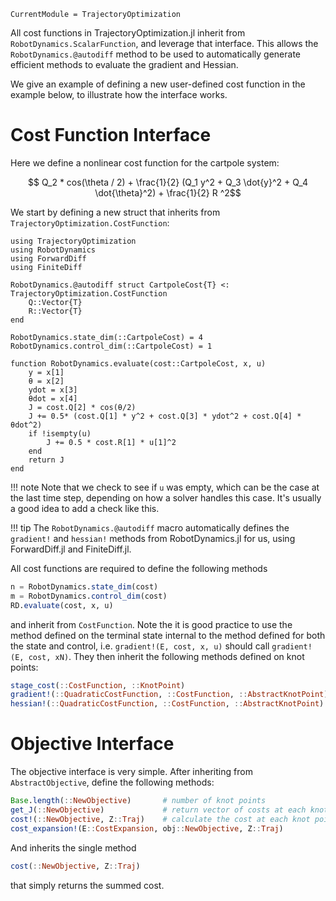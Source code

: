 ```@meta
CurrentModule = TrajectoryOptimization
```

All cost functions in TrajectoryOptimization.jl inherit from 
`RobotDynamics.ScalarFunction`, and leverage that interface. This allows 
the `RobotDynamics.@autodiff` method to be used to automatically generate
efficient methods to evaluate the gradient and Hessian. 

We give an example of defining a new user-defined cost function in the 
example below, to illustrate how the interface works.

# Cost Function Interface
Here we define a nonlinear cost function for the cartpole system:

```math
    Q_2 * cos(\theta / 2) + \frac{1}{2} (Q_1 y^2 + Q_3 \dot{y}^2 + Q_4 \dot{\theta}^2) + \frac{1}{2} R ^2
```

We start by defining a new struct that inherits from 
`TrajectoryOptimization.CostFunction`:

```@example
using TrajectoryOptimization
using RobotDynamics
using ForwardDiff
using FiniteDiff

RobotDynamics.@autodiff struct CartpoleCost{T} <: TrajectoryOptimization.CostFunction
    Q::Vector{T}
    R::Vector{T}
end

RobotDynamics.state_dim(::CartpoleCost) = 4
RobotDynamics.control_dim(::CartpoleCost) = 1

function RobotDynamics.evaluate(cost::CartpoleCost, x, u)
    y = x[1]
    θ = x[2]
    ydot = x[3]
    θdot = x[4]
    J = cost.Q[2] * cos(θ/2)
    J += 0.5* (cost.Q[1] * y^2 + cost.Q[3] * ydot^2 + cost.Q[4] * θdot^2)
    if !isempty(u)
        J += 0.5 * cost.R[1] * u[1]^2 
    end
    return J
end
```

!!! note 
    Note that we check to see if `u` was empty, which can be the case at the
    last time step, depending on how a solver handles this case. It's usually
    a good idea to add a check like this.

!!! tip
    The `RobotDynamics.@autodiff` macro automatically defines the `gradient!`
    and `hessian!` methods from RobotDynamics.jl for us, using ForwardDiff.jl
    and FiniteDiff.jl.



All cost functions are required to define the following methods
```julia
n = RobotDynamics.state_dim(cost)
m = RobotDynamics.control_dim(cost)
RD.evaluate(cost, x, u)
```
and inherit from `CostFunction`. Note the it is good practice to use the method defined on
the terminal state internal to the method defined for both the state and control, i.e.
`gradient!(E, cost, x, u)` should call `gradient!(E, cost, xN)`.
They then inherit the following methods defined on knot points:

```julia
stage_cost(::CostFunction, ::KnotPoint)
gradient!(::QuadraticCostFunction, ::CostFunction, ::AbstractKnotPoint)
hessian!(::QuadraticCostFunction, ::CostFunction, ::AbstractKnotPoint)
```


# Objective Interface
The objective interface is very simple. After inheriting from `AbstractObjective`, define
the following methods:
```julia
Base.length(::NewObjective)       # number of knot points
get_J(::NewObjective)             # return vector of costs at each knot point
cost!(::NewObjective, Z::Traj)    # calculate the cost at each knot point and store in get_J(::NewSolver)
cost_expansion!(E::CostExpansion, obj::NewObjective, Z::Traj)
```

And inherits the single method
```julia
cost(::NewObjective, Z::Traj)
```
that simply returns the summed cost.
